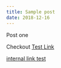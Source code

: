 ```yaml
---
title: Sample post
date: 2018-12-16
---
```


Post one

Checkout [Test Link](https://github.com/aaronvanston)

[internal link test](/projects)